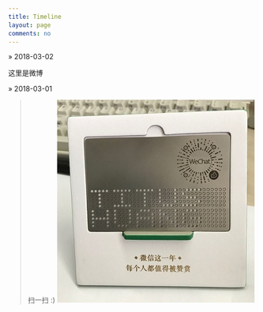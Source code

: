 ```yaml
---
title: Timeline
layout: page
comments: no
---
```


» 2018-03-02

这里是微博

» 2018-03-01

> 扫一扫 :)
![image](/assets/images/timeline-20180302.jpeg)